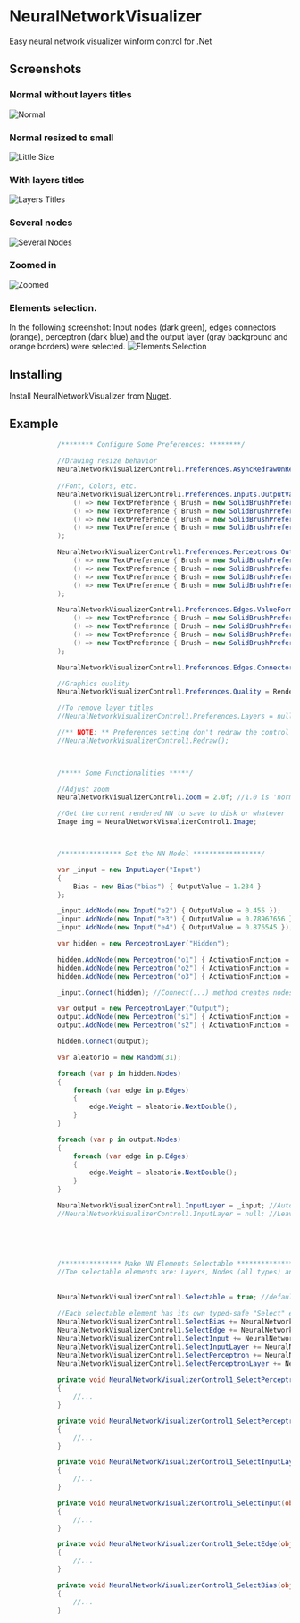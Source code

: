 # NeuralNetworkVisualizer
Easy neural network visualizer winform control for .Net

## Screenshots
### Normal without layers titles
![Normal](https://github.com/sebastiantramontana/NeuralNetworkVisualizer/raw/master/docs/Normal.PNG)
### Normal resized to small
![Little Size](https://github.com/sebastiantramontana/NeuralNetworkVisualizer/raw/master/docs/NormalLittle.PNG)
### With layers titles
![Layers Titles](https://github.com/sebastiantramontana/NeuralNetworkVisualizer/raw/master/docs/NormalWithTitles.PNG)
### Several nodes
![Several Nodes](https://github.com/sebastiantramontana/NeuralNetworkVisualizer/raw/master/docs/SeveralNodes.PNG)
### Zoomed in
![Zoomed](https://github.com/sebastiantramontana/NeuralNetworkVisualizer/raw/master/docs/SeveralNodesZoomed.png)
### Elements selection. 
In the following screenshot: Input nodes (dark green), edges connectors (orange), perceptron (dark blue) and the output layer (gray background and orange borders) were selected.
![Elements Selection](https://github.com/sebastiantramontana/NeuralNetworkVisualizer/raw/master/docs/NormalSelectedElements.png)

## Installing
Install NeuralNetworkVisualizer from [Nuget](https://www.nuget.org/packages/NeuralNetworkVisualizer).

## Example

```C#
            /******** Configure Some Preferences: ********/
            
            //Drawing resize behavior
            NeuralNetworkVisualizerControl1.Preferences.AsyncRedrawOnResize = false; //default is true
            
            //Font, Colors, etc.
            NeuralNetworkVisualizerControl1.Preferences.Inputs.OutputValueFormatter = new ByValueSignFormatter<TextPreference>(
                () => new TextPreference { Brush = new SolidBrushPreference(Color.Red) },
                () => new TextPreference { Brush = new SolidBrushPreference(Color.Gray) },
                () => new TextPreference { Brush = new SolidBrushPreference(Color.Black) },
                () => new TextPreference { Brush = new SolidBrushPreference(Color.Black) }
            );

            NeuralNetworkVisualizerControl1.Preferences.Perceptrons.OutputValueFormatter = new ByValueSignFormatter<TextPreference>(
                () => new TextPreference { Brush = new SolidBrushPreference(Color.Red) },
                () => new TextPreference { Brush = new SolidBrushPreference(Color.Gray) },
                () => new TextPreference { Brush = new SolidBrushPreference(Color.Black) },
                () => new TextPreference { Brush = new SolidBrushPreference(Color.Black) }
            );

            NeuralNetworkVisualizerControl1.Preferences.Edges.ValueFormatter = new ByValueSignFormatter<TextPreference>(
                () => new TextPreference { Brush = new SolidBrushPreference(Color.Red) },
                () => new TextPreference { Brush = new SolidBrushPreference(Color.Gray) },
                () => new TextPreference { Brush = new SolidBrushPreference(Color.Black) },
                () => new TextPreference { Brush = new SolidBrushPreference(Color.Black) }
            );

            NeuralNetworkVisualizerControl1.Preferences.Edges.Connector = new CustomFormatter<Pen>((v) => v == 0.0 ? new Pen(Color.LightGray) : new Pen(Color.Black));

            //Graphics quality
            NeuralNetworkVisualizerControl1.Preferences.Quality = RenderQuality.High; //Low, Medium, High. Medium is default

            //To remove layer titles
            //NeuralNetworkVisualizerControl1.Preferences.Layers = null;

            //** NOTE: ** Preferences setting don't redraw the control automatically. If you need to redraw the current rendered NN, call to Redraw() method after all setting 
            //NeuralNetworkVisualizerControl1.Redraw();


            
            /***** Some Functionalities *****/

            //Adjust zoom
            NeuralNetworkVisualizerControl1.Zoom = 2.0f; //1.0 is 'normal' and default, fit the whole drawing to control size

            //Get the current rendered NN to save to disk or whatever
            Image img = NeuralNetworkVisualizerControl1.Image;



            /*************** Set the NN Model *****************/

            var _input = new InputLayer("Input")
            {
                Bias = new Bias("bias") { OutputValue = 1.234 }
            };

            _input.AddNode(new Input("e2") { OutputValue = 0.455 });
            _input.AddNode(new Input("e3") { OutputValue = 0.78967656 });
            _input.AddNode(new Input("e4") { OutputValue = 0.876545 });

            var hidden = new PerceptronLayer("Hidden");

            hidden.AddNode(new Perceptron("o1") { ActivationFunction = ActivationFunction.LeakyRelu, OutputValue = 2.364, SumValue = 2.364 });
            hidden.AddNode(new Perceptron("o2") { ActivationFunction = ActivationFunction.Tanh, OutputValue = 0.552, SumValue = 55.44 });
            hidden.AddNode(new Perceptron("o3") { ActivationFunction = ActivationFunction.Sigmoid, OutputValue = 0.876545, SumValue = 11.22 });

            _input.Connect(hidden); //Connect(...) method creates nodes connections

            var output = new PerceptronLayer("Output");
            output.AddNode(new Perceptron("s1") { ActivationFunction = ActivationFunction.BinaryStep, OutputValue = 0.78967656, SumValue = 0.5544 });
            output.AddNode(new Perceptron("s2") { ActivationFunction = ActivationFunction.Softmax, OutputValue = 0.876545, SumValue = 0.5644 });

            hidden.Connect(output);

            var aleatorio = new Random(31);

            foreach (var p in hidden.Nodes)
            {
                foreach (var edge in p.Edges)
                {
                    edge.Weight = aleatorio.NextDouble();
                }
            }

            foreach (var p in output.Nodes)
            {
                foreach (var edge in p.Edges)
                {
                    edge.Weight = aleatorio.NextDouble();
                }
            }

            NeuralNetworkVisualizerControl1.InputLayer = _input; //Automatic rendering
            //NeuralNetworkVisualizerControl1.InputLayer = null; //Leave blank when needed
            
            
            
            
            
            /*************** Make NN Elements Selectable *****************/
            //The selectable elements are: Layers, Nodes (all types) and Edge connectors
            
                        
            NeuralNetworkVisualizerControl1.Selectable = true; //default is false
            
            //Each selectable element has its own typed-safe "Select" event
            NeuralNetworkVisualizerControl1.SelectBias += NeuralNetworkVisualizerControl1_SelectBias;
            NeuralNetworkVisualizerControl1.SelectEdge += NeuralNetworkVisualizerControl1_SelectEdge;
            NeuralNetworkVisualizerControl1.SelectInput += NeuralNetworkVisualizerControl1_SelectInput;
            NeuralNetworkVisualizerControl1.SelectInputLayer += NeuralNetworkVisualizerControl1_SelectInputLayer;
            NeuralNetworkVisualizerControl1.SelectPerceptron += NeuralNetworkVisualizerControl1_SelectPerceptron;
            NeuralNetworkVisualizerControl1.SelectPerceptronLayer += NeuralNetworkVisualizerControl1_SelectPerceptronLayer;
            
            private void NeuralNetworkVisualizerControl1_SelectPerceptronLayer(object sender, SelectionEventArgs<PerceptronLayer> e)
            {
                //...
            }

            private void NeuralNetworkVisualizerControl1_SelectPerceptron(object sender, SelectionEventArgs<Perceptron> e)
            {
                //...
            }

            private void NeuralNetworkVisualizerControl1_SelectInputLayer(object sender, SelectionEventArgs<InputLayer> e)
            {
                //...
            }

            private void NeuralNetworkVisualizerControl1_SelectInput(object sender, SelectionEventArgs<Input> e)
            {
                //...
            }

            private void NeuralNetworkVisualizerControl1_SelectEdge(object sender, SelectionEventArgs<Edge> e)
            {
                //...
            }

            private void NeuralNetworkVisualizerControl1_SelectBias(object sender, SelectionEventArgs<Bias> e)
            {
                //...
            }
            
            

